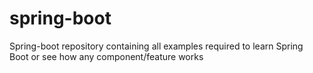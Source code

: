 # spring-boot
Spring-boot repository containing all examples required to learn Spring Boot or see how any component/feature works 
